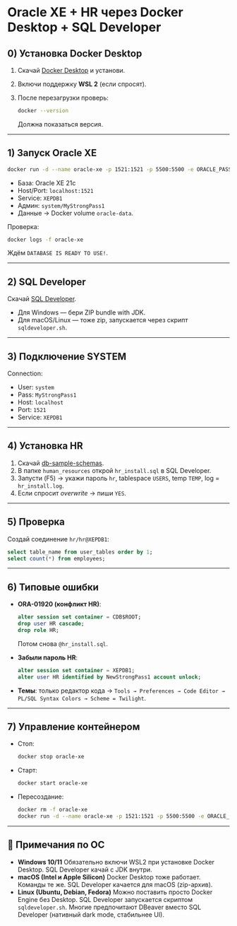 # Oracle XE + HR через Docker Desktop + SQL Developer

## 0) Установка Docker Desktop

1. Скачай [Docker Desktop](https://www.docker.com/products/docker-desktop/) и установи.
2. Включи поддержку **WSL 2** (если спросят).
3. После перезагрузки проверь:

   ```bash
   docker --version
   ```

   Должна показаться версия.

---

## 1) Запуск Oracle XE

```bash
docker run -d --name oracle-xe -p 1521:1521 -p 5500:5500 -e ORACLE_PASSWORD=MyStrongPass1 -v oracle-data:/opt/oracle/oradata gvenzl/oracle-xe
```

* База: Oracle XE 21c
* Host/Port: `localhost:1521`
* Service: `XEPDB1`
* Админ: `system/MyStrongPass1`
* Данные → Docker volume `oracle-data`.

Проверка:

```bash
docker logs -f oracle-xe
```

Ждём `DATABASE IS READY TO USE!`.

---

## 2) SQL Developer

Скачай [SQL Developer](https://www.oracle.com/tools/downloads/sqldev-downloads.html).

* Для Windows — бери ZIP bundle with JDK.
* Для macOS/Linux — тоже zip, запускается через скрипт `sqldeveloper.sh`.

---

## 3) Подключение SYSTEM

Connection:

* User: `system`
* Pass: `MyStrongPass1`
* Host: `localhost`
* Port: `1521`
* Service: `XEPDB1`

---

## 4) Установка HR

1. Скачай [db-sample-schemas](https://github.com/oracle-samples/db-sample-schemas).
2. В папке `human_resources` открой `hr_install.sql` в SQL Developer.
3. Запусти (F5) → укажи пароль `hr`, tablespace `USERS`, temp `TEMP`, log = `hr_install.log`.
4. Если спросит *overwrite* → пиши `YES`.

---

## 5) Проверка

Создай соединение `hr/hr@XEPDB1`:

```sql
select table_name from user_tables order by 1;
select count(*) from employees;
```

---

## 6) Типовые ошибки

* **ORA-01920 (конфликт HR)**:

  ```sql
  alter session set container = CDB$ROOT;
  drop user HR cascade;
  drop role HR;
  ```

  Потом снова `@hr_install.sql`.
* **Забыли пароль HR**:

  ```sql
  alter session set container = XEPDB1;
  alter user HR identified by NewStrongPass1 account unlock;
  ```
* **Темы**: только редактор кода → `Tools → Preferences → Code Editor → PL/SQL Syntax Colors → Scheme = Twilight`.

---

## 7) Управление контейнером

* Стоп:

  ```bash
  docker stop oracle-xe
  ```
* Старт:

  ```bash
  docker start oracle-xe
  ```
* Пересоздание:

  ```bash
  docker rm -f oracle-xe
  docker run -d --name oracle-xe -p 1521:1521 -p 5500:5500 -e ORACLE_PASSWORD=MyStrongPass1 -v oracle-data:/opt/oracle/oradata gvenzl/oracle-xe
  ```

---

## 🔹 Примечания по ОС

* **Windows 10/11**
  Обязательно включи WSL2 при установке Docker Desktop. SQL Developer качай с JDK внутри.
* **macOS (Intel и Apple Silicon)**
  Docker Desktop тоже работает. Команды те же. SQL Developer качается для macOS (zip-архив).
* **Linux (Ubuntu, Debian, Fedora)**
  Можно поставить просто Docker Engine без Desktop. SQL Developer запускается скриптом `sqldeveloper.sh`.
  Многие предпочитают DBeaver вместо SQL Developer (нативный dark mode, стабильнее UI).

